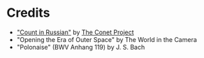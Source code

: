 # Credits

* ["Count in Russian"](https://freemusicarchive.org/music/The_Conet_Project/The_Conet_Project/tcp_d4_7_count_in_russian_different_voice_irdial) by [The Conet Project](https://en.wikipedia.org/wiki/The_Conet_Project)
* "Opening the Era of Outer Space" by The World in the Camera
* "Polonaise" (BWV Anhang 119) by J. S. Bach
